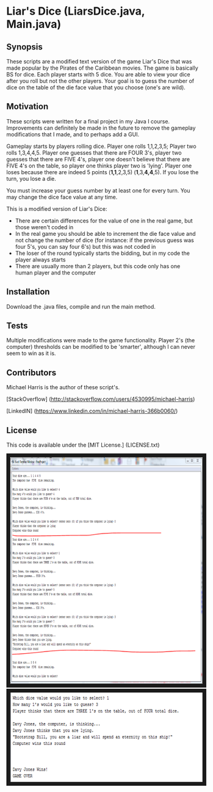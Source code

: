 # Liar's Dice (LiarsDice.java, Main.java)
## Synopsis

These scripts are a modified text version of the game Liar's Dice that was made popular by the Pirates of the Caribbean movies.  The game is basically BS for dice.  Each player starts with 5 dice.  You are able to view your dice after you roll but not the other players.  Your goal is to guess the number of dice on the table of the die face value that you choose (one's are wild).  

## Motivation

These scripts were written for a final project in my Java I course.  Improvements can definitely be made in the future to remove the gameplay modifications that I made, and to perhaps add a GUI.

Gameplay starts by players rolling dice.  Player one rolls 1,1,2,3,5; Player two rolls 1,3,4,4,5.  Player one guesses that there are FOUR 3's, player two guesses that there are FIVE 4's, player one doesn't believe that there are FIVE 4's on the table, so player one thinks player two is 'lying'.  Player one loses because there are indeed 5 points (**1,1**,2,3,5) (**1**,3,**4,4**,5). If you lose the turn, you lose a die.

You must increase your guess number by at least one for every turn.  You may change the dice face value at any time.

This is a modified version of Liar's Dice:

+ There are certain differences for the value of one in the real game, but those weren't coded in
+ In the real game you should be able to increment the die face value and not change the number of dice (for instance: if the previous guess was four 5's, you can say four 6's) but this was not coded in
+ The loser of the round typically starts the bidding, but in my code the player always starts
+ There are usually more than 2 players, but this code only has one human player and the computer

## Installation

Download the .java files, compile and run the main method.

## Tests

Multiple modifications were made to the game functionality.  Player 2's (the computer) thresholds can be modified to be 'smarter', although I can never seem to win as it is.

## Contributors

Michael Harris is the author of these script's.

[StackOverflow] (http://stackoverflow.com/users/4530995/michael-harris)

[LinkedIN] (https://www.linkedin.com/in/michael-harris-366b0060/)

## License

This code is available under the [MIT License.] (LICENSE.txt)

<img src="Gameplay.PNG" width="878" height="593" border="10" />
<img src="GameOver.PNG" width="615" height="234" border="10" />
